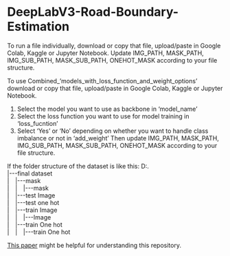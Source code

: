# DeepLabV3-Road-Boundary-Estimation

To run a file individually, download or copy that file, upload/paste in Google Colab, Kaggle or Jupyter Notebook. Update IMG_PATH, MASK_PATH, IMG_SUB_PATH, MASK_SUB_PATH, ONEHOT_MASK according to your file structure.

To use Combined_’models_with_loss_function_and_weight_options’ download or copy that file, upload/paste in Google Colab, Kaggle or Jupyter Notebook. 
  1. Select the model you want to use as backbone in  ‘model_name’
  2. Select the loss function you want to use for model training in ‘loss_fucntion’
  2. Select ‘Yes’ or ‘No’ depending on whether you want to handle class imbalance or not in ‘add_weight’
Then update IMG_PATH, MASK_PATH, IMG_SUB_PATH, MASK_SUB_PATH, ONEHOT_MASK according to your file structure.

If the folder structure of the dataset is like this:
D:.<br />
|---final dataset<br />
|&emsp;|---mask<br />
|&emsp;|&emsp;|---mask<br />
|&emsp;|---test Image<br />
|&emsp;|---test one hot<br />
|&emsp;|---train Image<br />
|&emsp;|&emsp;|---Image<br />
|&emsp;|---train One hot<br />
|&emsp;|&emsp;|---train One hot<br />


[This paper](https://ieeexplore.ieee.org/document/9521544) might be helpful for understanding this repository.
